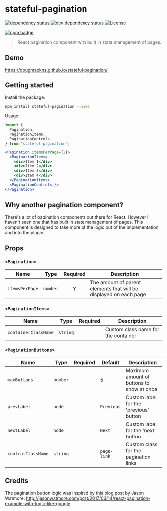 # stateful-pagination

[![dependency status][deps-svg]][deps-url]
[![dev dependency status][dev-deps-svg]][dev-deps-url]
[![License][license-image]][license-url]

[![npm badge][npm-badge-png]][package-url]

[package-url]: https://npmjs.org/package/stateful-pagination
[deps-svg]: https://david-dm.org/dougmacknz/stateful-pagination.svg
[deps-url]: https://david-dm.org/dougmacknz/stateful-pagination
[dev-deps-svg]: https://david-dm.org/doug/stateful-pagination/dev-status.svg
[dev-deps-url]: https://david-dm.org/dougmacknz/stateful-pagination#info=devDependencies
[npm-badge-png]: https://nodei.co/npm/stateful-pagination.png?downloads=true&stars=true
[license-image]: http://img.shields.io/npm/l/stateful-pagination.svg
[license-url]: LICENSE

> React pagination component with built in state management of pages.

## Demo

https://dougmacknz.github.io/stateful-pagination/

## Getting started

Install the package:

```bash
npm install stateful-pagination --save
```

Usage:

```jsx
import {
  Pagination,
  PaginationItems,
  PaginationControls
} from "stateful-pagination";
```

```jsx
<Pagination itemsPerPage={2}>
  <PaginationItems>
    <div>Item 1</div>
    <div>Item 2</div>
    <div>Item 3</div>
    <div>Item 4</div>
  </PaginationItems>
  <PaginationControls />
</Pagination>
```

## Why another pagination component?

There's a lot of pagination components out there for React. However I haven't seen one that has built in state management of pages. This component is designed to take more of the logic out of the implementation and into the plugin.

## Props

### `<Pagination>`

| Name           | Type     | Required | Description                                                       |
| -------------- | -------- | :------: | ----------------------------------------------------------------- |
| `itemsPerPage` | `number` |    Y     | The amount of parent elements that will be displayed on each page |

### `<PaginationItems>`

| Name                 | Type     | Required | Description                         |
| -------------------- | -------- | :------: | ----------------------------------- |
| `containerClassName` | `string` |          | Custom class name for the container |

### `<PaginationButtons>`

| Name               | Type     | Required | Default     | Description                               |
| ------------------ | -------- | :------: | ----------- | ----------------------------------------- |
| `maxButtons`       | `number` |          | 5           | Maximum amount of buttons to show at once |
| `prevLabel`        | `node`   |          | `Previous`  | Custom label for the 'previous' button    |
| `nextLabel`        | `node`   |          | `Next`      | Custom label for the 'next' button        |
| `controlClassName` | `string` |          | `page-link` | Custom class for the pagination links     |

## Credits

The pagination button logic was inspired by this blog post by Jason Watmore:
http://jasonwatmore.com/post/2017/03/14/react-pagination-example-with-logic-like-google
